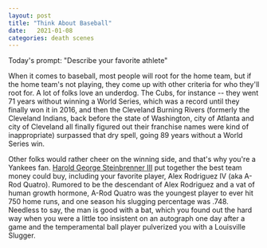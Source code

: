 ```yaml
---
layout: post
title: "Think About Baseball"
date:   2021-01-08
categories: death scenes
---
```

Today's prompt: "Describe your favorite athlete"

When it comes to baseball, most people will root for the home team, but if the home team's not playing, they come up with other criteria for who they'll root for. A lot of folks love an underdog. The Cubs, for instance -- they went 71 years without winning a World Series, which was a record until they finally won it in 2016, and then the Cleveland Burning Rivers (formerly the Cleveland Indians, back before the state of Washington, city of Atlanta and city of Cleveland all finally figured out their franchise names were kind of inappropriate) surpassed that dry spell, going 89 years without a World Series win.

Other folks would rather cheer on the winning side, and that's why you're a Yankees fan. [Harold George Steinbrenner III](https://yuhdead.com/death/scenes/2019/03/19/yankees-todo/) put together the best team money could buy, including your favorite player, Alex Rodriguez IV (aka A-Rod Quatro). Rumored to be the descendant of Alex Rodriguez and a vat of human growth hormone, A-Rod Quatro was the youngest player to ever hit 750 home runs, and one season his slugging percentage was .748. Needless to say, the man is good with a bat, which you found out the hard way when you were a little too insistent on an autograph one day after a game and the temperamental ball player pulverized you with a Louisville Slugger.
